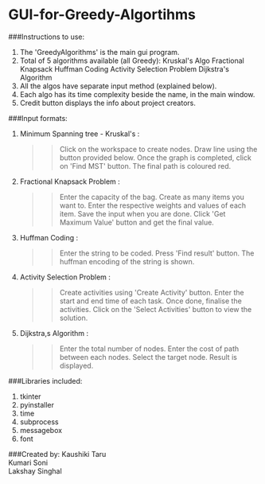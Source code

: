 # GUI-for-Greedy-Algortihms

###Instructions to use:

1. The 'GreedyAlgorithms' is the main gui program.
2. Total of 5 algorithms available (all Greedy):
	Kruskal's Algo
	Fractional Knapsack
	Huffman Coding
	Activity Selection Problem
	Dijkstra's Algorithm 
3. All the algos have separate input method (explained below).
4. Each algo has its time complexity beside the name, in the main window.
5. Credit button displays the info about project creators.


###Input formats:

1. Minimum Spanning tree - Kruskal's :
	>>Click on the workspace to create nodes.
	>>Draw line using the button provided below.
	>>Once the graph is completed, click on 'Find MST' button.
	>>The final path is coloured red.
	
2. Fractional Knapsack Problem : 
	>>Enter the capacity of the bag.
	>>Create as many items you want to.
	>>Enter the respective weights and values of each item.
	>>Save the input when you are done. 
	>>Click 'Get Maximum Value' button and get the final value.

3. Huffman Coding :
	>>Enter the string to be coded.
	>>Press 'Find result' button.
	>>The huffman encoding of the string is shown. 

4. Activity Selection Problem :
	>>Create activities using 'Create Activity' button.
	>>Enter the start and end time of each task.
	>>Once done, finalise the activities.
	>>Click on the 'Select Activities' button to view the solution.

5. Dijkstra,s Algorithm :
	>>Enter the total number of nodes.
	>>Enter the cost of path between each nodes.
	>>Select the target node.
	>>Result is displayed.


###Libraries included:

1. tkinter
2. pyinstaller
3. time
4. subprocess
5. messagebox
6. font

###Created by: Kaushiki Taru      
	             Kumari Soni         
	             Lakshay Singhal     

